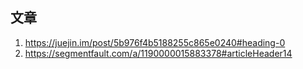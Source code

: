 
## 文章
1. https://juejin.im/post/5b976f4b5188255c865e0240#heading-0
2. https://segmentfault.com/a/1190000015883378#articleHeader14
